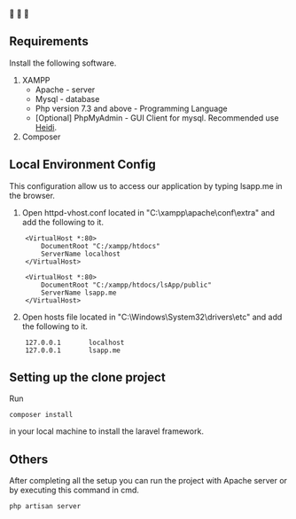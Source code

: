 :punch: :punch: :punch:
## Requirements
Install the following software.
1. XAMPP
    * Apache - server
    * Mysql - database
    * Php version 7.3 and above - Programming Language
    * [Optional] PhpMyAdmin - GUI Client for mysql. Recommended use [Heidi](https://www.heidisql.com/).
2. Composer 


## Local Environment Config
This configuration allow us to access our application by typing lsapp.me in the browser.
1. Open httpd-vhost.conf located in "C:\xampp\apache\conf\extra" and add the following to it.
```
    <VirtualHost *:80>
        DocumentRoot "C:/xampp/htdocs"
        ServerName localhost
    </VirtualHost>

    <VirtualHost *:80>
        DocumentRoot "C:/xampp/htdocs/lsApp/public"
        ServerName lsapp.me
    </VirtualHost>
```
2. Open hosts file located in "C:\Windows\System32\drivers\etc" and add the following to it.
```
    127.0.0.1       localhost
    127.0.0.1       lsapp.me
```
## Setting up the clone project
Run 
```
composer install
```
in your local machine to install the laravel framework.

## Others
After completing all the setup you can run the project with Apache server or by executing this command in cmd.
```
php artisan server
```
